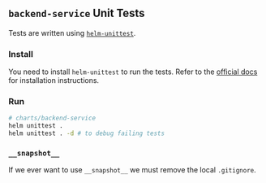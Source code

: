 ## `backend-service` Unit Tests
Tests are written using [`helm-unittest`](https://github.com/helm-unittest/helm-unittest).

### Install
You need to install `helm-unittest` to run the tests. Refer to the [official docs](https://github.com/helm-unittest/helm-unittest?tab=readme-ov-file#install) for installation instructions.

### Run
```bash
# charts/backend-service
helm unittest .
helm unittest . -d # to debug failing tests
```

### `__snapshot__`
If we ever want to use `__snapshot__` we must remove the local `.gitignore`.
